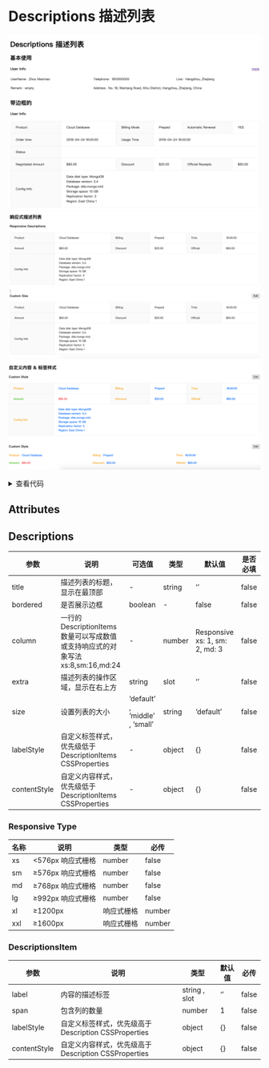 <!--
 * @Author: zhang_gen_yuan
 * @Date: 2022-09-12 22:42:37
 * @LastEditTime: 2023-08-22 18:11:13
 * @Descripttion: 
-->
# Descriptions 描述列表 

![alt](./../../public/component/descriptions-1.png)
![alt](./../../public/component/descriptions-2.png)
![alt](./../../public/component/descriptions-3.png)


<details>
<summary>查看代码</summary>

```vue
<script setup lang="ts">
import { Descriptions,DescriptionsItem } from "zgy-ui"
</script>
<template>
  <div>
    <h1>Descriptions 描述列表</h1>
    <h2 class="mt30 mb10">基本使用</h2>
    <Descriptions title="User Info">
      <template #extra>
        <a href="#">more</a>
      </template>
      <DescriptionsItem label="UserName">Zhou Maomao</DescriptionsItem>
      <DescriptionsItem label="Telephone">1810000000</DescriptionsItem>
      <DescriptionsItem label="Live">Hangzhou, Zhejiang</DescriptionsItem>
      <DescriptionsItem label="Remark">empty</DescriptionsItem>
      <DescriptionsItem label="Address">
        No. 18, Wantang Road, Xihu District, Hangzhou, Zhejiang, China
      </DescriptionsItem>
    </Descriptions>
    <h2 class="mt30 mb10">带边框的</h2>
    <Descriptions title="User Info" bordered>
      <DescriptionsItem label="Product">Cloud Database</DescriptionsItem>
      <DescriptionsItem label="Billing Mode">Prepaid</DescriptionsItem>
      <DescriptionsItem label="Automatic Renewal">YES</DescriptionsItem>
      <DescriptionsItem label="Order time">2018-04-24 18:00:00</DescriptionsItem>
      <DescriptionsItem label="Usage Time" :span="2">2019-04-24 18:00:00</DescriptionsItem>
      <DescriptionsItem label="Status" :span="3">
        <Badge status="processing" text="Running" />
      </DescriptionsItem>
      <DescriptionsItem label="Negotiated Amount">$80.00</DescriptionsItem>
      <DescriptionsItem label="Discount">$20.00</DescriptionsItem>
      <DescriptionsItem label="Official Receipts">$60.00</DescriptionsItem>
      <DescriptionsItem label="Config Info">
        Data disk type: MongoDB
        <br />
        Database version: 3.4
        <br />
        Package: dds.mongo.mid
        <br />
        Storage space: 10 GB
        <br />
        Replication factor: 3
        <br />
        Region: East China 1
        <br />
      </DescriptionsItem>
    </Descriptions>
    <h2 class="mt30 mb10">响应式描述列表</h2>
    <Descriptions
      title="Responsive Descriptions"
      bordered
      :column="{ xxl: 4, xl: 3, lg: 3, md: 3, sm: 2, xs: 1 }"
    >
      <DescriptionsItem label="Product">Cloud Database</DescriptionsItem>
      <DescriptionsItem label="Billing">Prepaid</DescriptionsItem>
      <DescriptionsItem label="Time">18:00:00</DescriptionsItem>
      <DescriptionsItem label="Amount">$80.00</DescriptionsItem>
      <DescriptionsItem label="Discount">$20.00</DescriptionsItem>
      <DescriptionsItem label="Official">$60.00</DescriptionsItem>
      <DescriptionsItem label="Config Info">
        Data disk type: MongoDB
        <br />
        Database version: 3.4
        <br />
        Package: dds.mongo.mid
        <br />
        Storage space: 10 GB
        <br />
        Replication factor: 3
        <br />
        Region: East China 1
      </DescriptionsItem>
    </Descriptions>
    <br />
    <br />
    <Descriptions bordered title="Custom Size" size="default">
      <template #extra>
        <Button type="primary">Edit</Button>
      </template>
      <DescriptionsItem label="Product">Cloud Database</DescriptionsItem>
      <DescriptionsItem label="Billing">Prepaid</DescriptionsItem>
      <DescriptionsItem label="Time">18:00:00</DescriptionsItem>
      <DescriptionsItem label="Amount">$80.00</DescriptionsItem>
      <DescriptionsItem label="Discount">$20.00</DescriptionsItem>
      <DescriptionsItem label="Official">$60.00</DescriptionsItem>
      <DescriptionsItem label="Config Info">
        Data disk type: MongoDB
        <br />
        Database version: 3.4
        <br />
        Package: dds.mongo.mid
        <br />
        Storage space: 10 GB
        <br />
        Replication factor: 3
        <br />
        Region: East China 1
        <br />
      </DescriptionsItem>
    </Descriptions>
    <br />
    <br />
    <Descriptions title="Custom Size" size="default">
      <template #extra>
        <Button type="primary">Edit</Button>
      </template>
      <DescriptionsItem label="Product">Cloud Database</DescriptionsItem>
      <DescriptionsItem label="Billing">Prepaid</DescriptionsItem>
      <DescriptionsItem label="Time">18:00:00</DescriptionsItem>
      <DescriptionsItem label="Amount">$80.00</DescriptionsItem>
      <DescriptionsItem label="Discount">$20.00</DescriptionsItem>
      <DescriptionsItem label="Official">$60.00</DescriptionsItem>
    </Descriptions>
    <h2 class="mt30 mb10">自定义内容 & 标签样式</h2>
    <Descriptions
      bordered
      title="Custom Style"
      :labelStyle="{fontWeight: 800, color: '#faad14'}"
      :contentStyle="{fontWeight: 600, color: '#1677ff'}">
      <template #extra>
        <Button type="primary">Edit</Button>
      </template>
      <DescriptionsItem label="Product">Cloud Database</DescriptionsItem>
      <DescriptionsItem label="Billing">Prepaid</DescriptionsItem>
      <DescriptionsItem label="Time">18:00:00</DescriptionsItem>
      <DescriptionsItem label="Amount" :labelStyle="{color: '#52c41a'}" :contentStyle="{color: '#ff4d4f'}">$80.00</DescriptionsItem>
      <DescriptionsItem label="Discount">$20.00</DescriptionsItem>
      <DescriptionsItem label="Official">$60.00</DescriptionsItem>
      <DescriptionsItem label="Config Info">
        Data disk type: MongoDB
        <br />
        Database version: 3.4
        <br />
        Package: dds.mongo.mid
        <br />
        Storage space: 10 GB
        <br />
        Replication factor: 3
        <br />
        Region: East China 1
        <br />
      </DescriptionsItem>
    </Descriptions>
    <br />
    <br />
    <Descriptions
      title="Custom Style"
      :labelStyle="{fontWeight: 800, color: '#faad14'}"
      :contentStyle="{fontWeight: 600, color: '#1677ff'}">
      <template #extra>
        <Button type="primary">Edit</Button>
      </template>
      <DescriptionsItem label="Product">Cloud Database</DescriptionsItem>
      <DescriptionsItem label="Billing">Prepaid</DescriptionsItem>
      <DescriptionsItem label="Time">18:00:00</DescriptionsItem>
      <DescriptionsItem label="Amount" :labelStyle="{color: '#52c41a'}" :contentStyle="{color: '#ff4d4f'}">$80.00</DescriptionsItem>
      <DescriptionsItem label="Discount">$20.00</DescriptionsItem>
      <DescriptionsItem label="Official">$60.00</DescriptionsItem>
    </Descriptions>
  </div>
</template>
```

</details>

## Attributes

## Descriptions

| 参数| 说明 |可选值|类型|默认值| 是否必填|
|-----| ----|-----|---|-------|----|
|title	|描述列表的标题，显示在最顶部 |-|string 	|‘’|	false|
|bordered	|是否展示边框	|boolean	|-|false	|false|
|column|一行的DescriptionItems数量可以写成数值或支持响应式的对象写法xs:8,sm:16,md:24|-|number|Responsive	xs: 1, sm: 2, md: 3|false|
|extra	|描述列表的操作区域，显示在右上方|	string | slot	|‘’	|false|
|size	|设置列表的大小|	‘default’ , ‘middle’ , ‘small’|string|	‘default’|	false|
|labelStyle|	自定义标签样式，优先级低于 DescriptionItems	CSSProperties| -| object	|{}	|false|
|contentStyle	|自定义内容样式，优先级低于 DescriptionItems	CSSProperties| -|object|{}|	false|

### Responsive Type

|名称|	说明|	类型|	必传|
|-|-|-|-|
|xs|	<576px 响应式栅格|	number|	false|
|sm|	≥576px 响应式栅格|	number|	false|
|md|	≥768px 响应式栅格|	number|	false|
|lg|	≥992px 响应式栅格|	number|	false|
|xl	|≥1200px| 响应式栅格|	number|	false|
|xxl	|≥1600px| 响应式栅格|	number|	false|

### DescriptionsItem

|参数|	说明|	类型|	默认值|	必传|
|-|-|-|-|-|
|label|	内容的描述标签|	string , slot|	‘’|	false|
|span|	包含列的数量|	number|	1|	false|
|labelStyle|	自定义标签样式，优先级高于 Description	CSSProperties|object|	{}|	false|
|contentStyle|	自定义内容样式，优先级高于 Description	CSSProperties|object|	{}|	false|